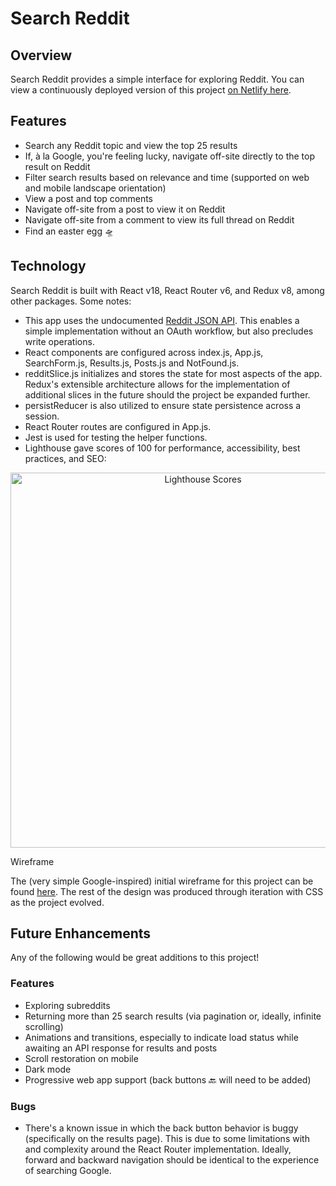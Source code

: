 # Search Reddit

## Overview
Search Reddit provides a simple interface for exploring Reddit. You can view a continuously deployed version of this project [on Netlify here](https://searchreddit.netlify.app). 

## Features
* Search any Reddit topic and view the top 25 results
* If, à la Google, you're feeling lucky, navigate off-site directly to the top result on Reddit
* Filter search results based on relevance and time (supported on web and mobile landscape orientation)
* View a post and top comments
* Navigate off-site from a post to view it on Reddit
* Navigate off-site from a comment to view its full thread on Reddit
* Find an easter egg 🛸

## Technology
Search Reddit is built with React v18, React Router v6, and Redux v8, among other packages. Some notes:
* This app uses the undocumented [Reddit JSON API](https://github.com/reddit-archive/reddit/wiki/JSON). This enables a simple implementation without an OAuth workflow, but also precludes write operations.
* React components are configured across index.js, App.js, SearchForm.js, Results.js, Posts.js and NotFound.js.
* redditSlice.js initializes and stores the state for most aspects of the app. Redux's extensible architecture allows for the implementation of additional slices in the future should the project be expanded further.
* persistReducer is also utilized to ensure state persistence across a session.
* React Router routes are configured in App.js.
* Jest is used for testing the helper functions.
* Lighthouse gave scores of 100 for performance, accessibility, best practices, and SEO:

<p align="center"><img width="600" alt="Lighthouse Scores" src="https://user-images.githubusercontent.com/6752562/215314328-297e1da6-8b6f-4010-a2d4-1fc0d113ac04.png"></P

## Wireframe
The (very simple Google-inspired) initial wireframe for this project can be found [here](https://www.figma.com/file/F1tokKFFEYAwaG44DK1eLh/Reddit-Client?node-id=0%3A1&t=5uDNHUXfGCIzeNVP-1). The rest of the design was produced through iteration with CSS as the project evolved.

## Future Enhancements
Any of the following would be great additions to this project!

### Features
* Exploring subreddits
* Returning more than 25 search results (via pagination or, ideally, infinite scrolling)
* Animations and transitions, especially to indicate load status while awaiting an API response for results and posts
* Scroll restoration on mobile
* Dark mode
* Progressive web app support (back buttons 🔙 will need to be added)

### Bugs
* There's a known issue in which the back button behavior is buggy (specifically on the results page). This is due to some limitations with and complexity around the React Router implementation. Ideally, forward and backward navigation should be identical to the experience of searching Google.
